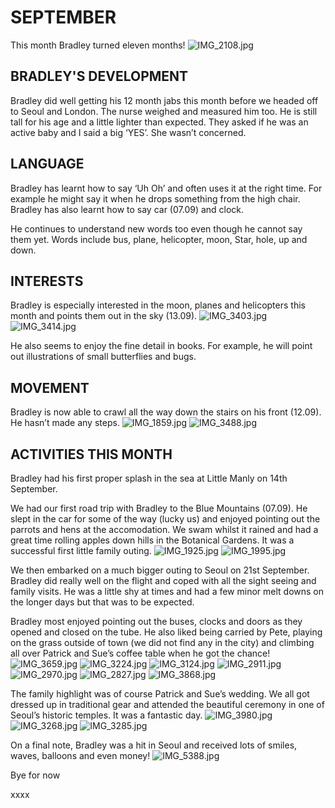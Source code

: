 # SEPTEMBER

This month Bradley turned eleven months!
![IMG_2108.jpg](IMG_2108.jpg "IMG_2108.jpg")

## BRADLEY'S DEVELOPMENT

Bradley did well getting his 12 month jabs this month before we headed off to Seoul and London. The nurse weighed and measured him too. He is still tall for his age and a little lighter than expected. They asked if he was an active baby and I said a big ‘YES’. She wasn’t concerned. 


## LANGUAGE

Bradley has learnt how to say ‘Uh Oh’ and often uses it at the right time. For example he might say it when he drops something from the high chair. Bradley has also learnt how to say car (07.09) and clock. 

He continues to understand new words too even though he cannot say them yet. Words include bus, plane, helicopter, moon, Star, hole, up and down.


## INTERESTS

Bradley is especially interested in the moon, planes and helicopters this month and points them out in the sky (13.09).
![IMG_3403.jpg](IMG_3403.jpg "IMG_3403.jpg")
![IMG_3414.jpg](IMG_3414.jpg "IMG_3414.jpg")

He also seems to enjoy the fine detail in books. For example, he will point out illustrations of small butterflies and bugs. 


## MOVEMENT

Bradley is now able to crawl all the way down the stairs on his front (12.09). He hasn’t made any steps.
![IMG_1859.jpg](IMG_1859.jpg "IMG_1859.jpg")
![IMG_3488.jpg](IMG_3488.jpg "IMG_3488.jpg")


## ACTIVITIES THIS MONTH

Bradley had his first proper splash in the sea at Little Manly on 14th September.

We had our first road trip with Bradley to the Blue Mountains (07.09). He slept in the car for some of the way (lucky us) and enjoyed pointing out the parrots and hens at the accomodation. We swam whilst it rained and had a great time rolling apples down hills in the Botanical Gardens. It was a successful first little family outing. 
![IMG_1925.jpg](IMG_1925.jpg "IMG_1925.jpg")
![IMG_1995.jpg](IMG_1995.jpg "IMG_1995.jpg") 

We then embarked on a much bigger outing to Seoul on 21st September. Bradley did really well on the flight and coped with all the sight seeing and family visits. He was a little shy at times and had a few minor melt downs on the longer days but that was to be expected.

Bradley most enjoyed pointing out the buses, clocks and doors as they opened and closed on the tube. He also liked being carried by Pete, playing on the grass outside of town (we did not find any in the city) and climbing all over Patrick and Sue’s coffee table when he got the chance! 
![IMG_3659.jpg](IMG_3659.jpg "IMG_3659.jpg")
![IMG_3224.jpg](IMG_3224.jpg "IMG_3224.jpg")
![IMG_3124.jpg](IMG_3124.jpg "IMG_3124.jpg")
![IMG_2911.jpg](IMG_2911.jpg "IMG_2911.jpg")
![IMG_2970.jpg](IMG_2970.jpg "IMG_2970.jpg")
![IMG_2827.jpg](IMG_2827.jpg "IMG_2827.jpg")
![IMG_3868.jpg](IMG_3868.jpg "IMG_3868.jpg")

The family highlight was of course Patrick and Sue’s wedding. We all got dressed up in traditional gear and attended the beautiful ceremony in one of Seoul’s historic temples. It was a fantastic day. 
![IMG_3980.jpg](IMG_3980.jpg "IMG_3980.jpg")
![IMG_3268.jpg](IMG_3268.jpg "IMG_3268.jpg")
![IMG_3285.jpg](IMG_3285.jpg "IMG_3285.jpg")

On a final note, Bradley was a hit in Seoul and received lots of smiles, waves, balloons and even money! 
![IMG_5388.jpg](IMG_5388.jpg "IMG_5388.jpg")

Bye for now

xxxx

